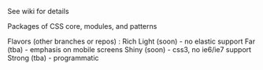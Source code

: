 See wiki for details

Packages of CSS core, modules, and patterns

Flavors (other branches or repos) :
    Rich
    Light (soon) - no elastic support
    Far (tba) - emphasis on mobile screens
    Shiny (soon) - css3, no ie6/ie7 support
    Strong (tba) - programmatic